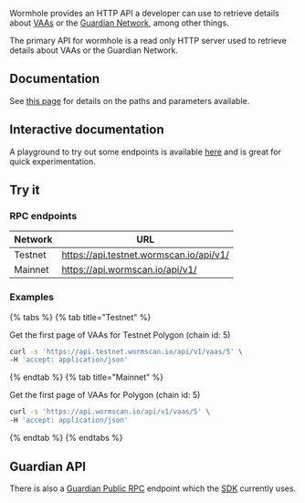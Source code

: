 Wormhole provides an HTTP API a developer can use to retrieve details about [VAAs](../glossary.md#vaa) or the [Guardian Network](../glossary.md#guardian-network), among other things.

The primary API for wormhole is a read only HTTP server used to retrieve details about VAAs or the Guardian Network.


## Documentation

See [this page](./swagger.md) for details on the paths and parameters available.


## Interactive documentation

A playground to try out some endpoints is available [here](https://doc.wormscan.io/) and is great for quick experimentation.


## Try it

### RPC endpoints

|Network|URL|
|-------|---|
|Testnet|https://api.testnet.wormscan.io/api/v1/|
|Mainnet|https://api.wormscan.io/api/v1/|

### Examples

{% tabs %}
{% tab title="Testnet" %}

Get the first page of VAAs for Testnet Polygon (chain id: 5)
```sh
curl -s 'https://api.testnet.wormscan.io/api/v1/vaas/5' \
-H 'accept: application/json' 
```

{% endtab %}
{% tab title="Mainnet" %}

Get the first page of VAAs for Polygon (chain id: 5)
```sh
curl -s 'https://api.wormscan.io/api/v1/vaas/5' \
-H 'accept: application/json' 
```

{% endtab %}
{% endtabs %}


## Guardian API 

There is also a [Guardian Public RPC](https://github.com/wormhole-foundation/wormhole/blob/main/proto/publicrpc/v1/publicrpc.proto) endpoint which the [SDK](../sdk-docs/README.md) currently uses.